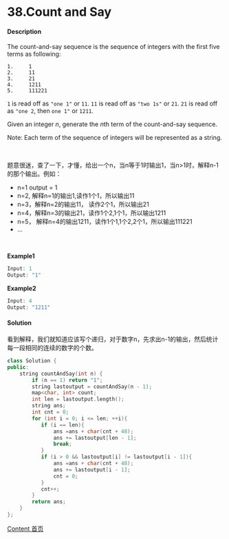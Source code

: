 # 38.Count and Say

#### Description

The count-and-say sequence is the sequence of integers with the first five terms as following:

```
1.     1
2.     11
3.     21
4.     1211
5.     111221
```

`1` is read off as `"one 1"` or `11`.
`11` is read off as `"two 1s"` or `21`.
`21` is read off as `"one 2`, then `one 1"` or `1211`.

Given an integer *n*, generate the *n*th term of the count-and-say sequence.

Note: Each term of the sequence of integers will be represented as a string.

<br>

题意很迷，查了一下，才懂，给出一个n，当n等于1时输出1，当n>1时，解释n-1的那个输出。例如：

* n=1    output = 1
* n=2,  解释n=1的输出1,读作1个1，所以输出11
* n=3，解释n=2的输出11， 读作2个1，所以输出21
* n=4，解释n=3的输出21，读作1个2,1个1，所以输出1211
* n=5， 解释n=4的输出1211，读作1个1,1个2,2个1，所以输出111221
* ...

<br>

**Example1**


```c++
Input: 1
Output: "1"
```

**Example2**

```c++
Input: 4
Output: "1211"
```



#### Solution

看到解释，我们就知道应该写个递归，对于数字n，先求出n-1的输出，然后统计每一段相同的连续的数字的个数。

```c++
class Solution {
public:
    string countAndSay(int n) {
        if (n == 1) return "1";
        string lastoutput = countAndSay(n - 1);
        map<char, int> count;
        int len = lastoutput.length();
        string ans;
        int cnt = 0;
        for (int i = 0; i <= len; ++i){
           if (i == len){
               ans =ans + char(cnt + 48);
               ans += lastoutput[len - 1];
               break;
           }
           if (i > 0 && lastoutput[i] != lastoutput[i - 1]){
               ans =ans + char(cnt + 48);
               ans += lastoutput[i - 1];
               cnt = 0;
           } 
           cnt++;
        }
        return ans;
    }
};
```



[Content   首页](../README.md)

